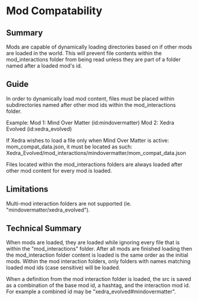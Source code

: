 # Mod Compatability

## Summary

Mods are capable of dynamically loading directories based on if other mods are loaded in the world.  This will prevent file contents within the mod_interactions folder from being read unless they are part of a folder named after a loaded mod's id.

## Guide

In order to dynamically load mod content, files must be placed within subdirectories named after other mod ids within the mod_interactions folder.

Example:
Mod 1: Mind Over Matter (id:mindovermatter)
Mod 2: Xedra Evolved (id:xedra_evolved)

If Xedra wishes to load a file only when Mind Over Matter is active: mom_compat_data.json, it must be located as such:
Xedra_Evolved/mod_interactions/mindovermatter/mom_compat_data.json

Files located within the mod_interactions folders are always loaded after other mod content for every mod is loaded.

## Limitations

Multi-mod interaction folders are not supported (ie. "mindovermatter/xedra_evolved").

## Technical Summary

When mods are loaded, they are loaded while ignoring every file that is within the "mod_interactions" folder.  After all mods are finished loading then the mod_interaction folder content is loaded is the same order as the initial mods.  Within the mod interaction folders, only folders with names matching loaded mod ids (case sensitive) will be loaded.

When a definition from the mod interaction folder is loaded, the src is saved as a combination of the base mod id, a hashtag, and the interaction mod id.  For example a combined id may be "xedra_evolved#mindovermatter".